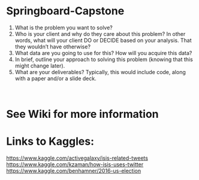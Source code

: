 # Springboard-Capstone
1. What is the problem you want to solve?<br />
2. Who is your client and why do they care about this problem? In other words, what will your client DO or DECIDE based on your analysis. That they wouldn’t have otherwise?<br />
4. What data are you going to use for this? How will you acquire this data?<br />
5. In brief, outline your approach to solving this problem (knowing that this might change later).<br />
6. What are your deliverables? Typically, this would include code, along with a paper and/or a slide deck.<br />
<br />

# See Wiki for more information

# Links to Kaggles: <br />
https://www.kaggle.com/activegalaxy/isis-related-tweets <br />
https://www.kaggle.com/kzaman/how-isis-uses-twitter <br />
https://www.kaggle.com/benhamner/2016-us-election <br />
<br />
